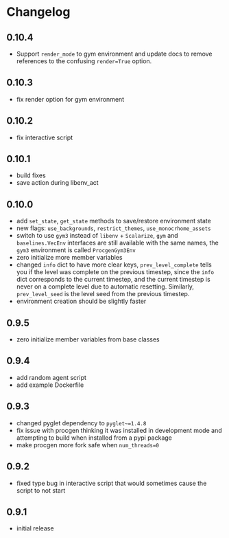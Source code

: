 # Changelog

## 0.10.4

* Support `render_mode` to gym environment and update docs to remove references to the confusing `render=True` option.

## 0.10.3

* fix render option for gym environment

## 0.10.2

* fix interactive script

## 0.10.1

* build fixes
* save action during libenv_act

## 0.10.0

* add `set_state`, `get_state` methods to save/restore environment state
* new flags: `use_backgrounds`, `restrict_themes`, `use_monocrhome_assets`
* switch to use `gym3` instead of `libenv` + `Scalarize`, `gym` and `baselines.VecEnv` interfaces are still available with the same names, the `gym3` environment is called `ProcgenGym3Env`
* zero initialize more member variables
* changed `info` dict to have more clear keys, `prev_level_complete` tells you if the level was complete on the previous timestep, since the `info` dict corresponds to the current timestep, and the current timestep is never on a complete level due to automatic resetting.  Similarly, `prev_level_seed` is the level seed from the previous timestep.
* environment creation should be slightly faster

## 0.9.5

* zero initialize member variables from base classes

## 0.9.4

* add random agent script
* add example Dockerfile

## 0.9.3

* changed pyglet dependency to `pyglet~=1.4.8`
* fix issue with procgen thinking it was installed in development mode and attempting to build when installed from a pypi package
* make procgen more fork safe when `num_threads=0`

## 0.9.2

* fixed type bug in interactive script that would sometimes cause the script to not start

## 0.9.1

* initial release
